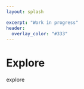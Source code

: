 ```yaml
---
layout: splash

excerpt: "Work in progress"
header:
  overlay_color: "#333"
---
```


# Explore

explore
